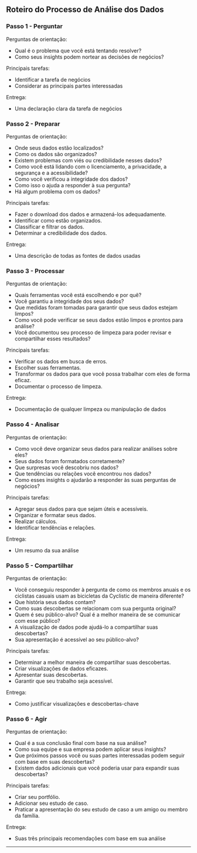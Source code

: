 ## Roteiro do Processo de Análise dos Dados


### Passo 1 - Perguntar

Perguntas de orientação:
* Qual é o problema que você está tentando resolver?     
* Como seus insights podem nortear as decisões de negócios? 

Principais tarefas:
* Identificar a tarefa de negócios
* Considerar as principais partes interessadas

Entrega:
* Uma declaração clara da tarefa de negócios


### Passo 2 - Preparar

Perguntas de orientação:
* Onde seus dados estão localizados? 
* Como os dados são organizados? 
* Existem problemas com viés ou credibilidade nesses dados?
* Como você está lidando com o licenciamento, a privacidade, a segurança e a acessibilidade?
* Como você verificou a integridade dos dados?
* Como isso o ajuda a responder à sua pergunta?
* Há algum problema com os dados?

Principais tarefas:
* Fazer o download dos dados e armazená-los adequadamente.
* Identificar como estão organizados.
* Classificar e filtrar os dados.
* Determinar a credibilidade dos dados.

Entrega:
* Uma descrição de todas as fontes de dados usadas


### Passo 3 - Processar

Perguntas de orientação:
* Quais ferramentas você está escolhendo e por quê?
* Você garantiu a integridade dos seus dados?
* Que medidas foram tomadas para garantir que seus dados estejam limpos?
* Como você pode verificar se seus dados estão limpos e prontos para análise?
* Você documentou seu processo de limpeza para poder revisar e compartilhar esses resultados?

Principais tarefas:
* Verificar os dados em busca de erros.
* Escolher suas ferramentas.
* Transformar os dados para que você possa trabalhar com eles de forma eficaz.
* Documentar o processo de limpeza.

Entrega:
* Documentação de qualquer limpeza ou manipulação de dados


### Passo 4 - Analisar

Perguntas de orientação:
* Como você deve organizar seus dados para realizar análises sobre eles?
* Seus dados foram formatados corretamente?
* Que surpresas você descobriu nos dados?
* Que tendências ou relações você encontrou nos dados?
* Como esses insights o ajudarão a responder às suas perguntas de negócios?

Principais tarefas:
* Agregar seus dados para que sejam úteis e acessíveis.
* Organizar e formatar seus dados.
* Realizar cálculos.
* Identificar tendências e relações.

Entrega:
* Um resumo da sua análise


### Passo 5 - Compartilhar

Perguntas de orientação:
* Você conseguiu responder à pergunta de como os membros anuais e os ciclistas casuais usam as bicicletas da Cyclistic de maneira diferente?
* Que história seus dados contam?
* Como suas descobertas se relacionam com sua pergunta original?
* Quem é seu público-alvo? Qual é a melhor maneira de se comunicar com esse público?
* A visualização de dados pode ajudá-lo a compartilhar suas descobertas?
* Sua apresentação é acessível ao seu público-alvo?

Principais tarefas:
* Determinar a melhor maneira de compartilhar suas descobertas.
* Criar visualizações de dados eficazes.
* Apresentar suas descobertas.
* Garantir que seu trabalho seja acessível.

Entrega:
* Como justificar visualizações e descobertas-chave


### Passo 6 - Agir

Perguntas de orientação:
* Qual é a sua conclusão final com base na sua análise?
* Como sua equipe e sua empresa podem aplicar seus insights?
* Que próximos passos você ou suas partes interessadas podem seguir com base em suas descobertas?
* Existem dados adicionais que você poderia usar para expandir suas descobertas?

Principais tarefas:
* Criar seu portfólio.
* Adicionar seu estudo de caso.
* Praticar a apresentação do seu estudo de caso a um amigo ou membro da família.

Entrega:
* Suas três principais recomendações com base em sua análise

***
